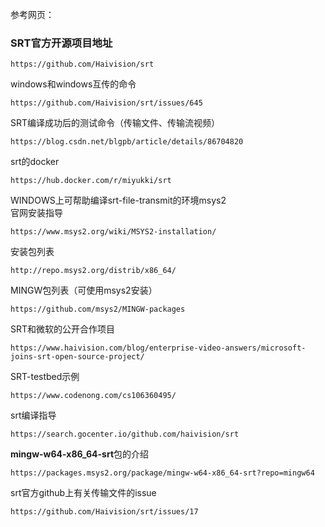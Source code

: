 参考网页：<br />
### SRT官方开源项目地址
```
https://github.com/Haivision/srt
```
windows和windows互传的命令
```
https://github.com/Haivision/srt/issues/645
```
SRT编译成功后的测试命令（传输文件、传输流视频）
```
https://blog.csdn.net/blgpb/article/details/86704820
```
srt的docker
```
https://hub.docker.com/r/miyukki/srt
```
WINDOWS上可帮助编译srt-file-transmit的环境msys2<br />
官网安装指导<br />
```
https://www.msys2.org/wiki/MSYS2-installation/
```
安装包列表
```
http://repo.msys2.org/distrib/x86_64/
```
MINGW包列表（可使用msys2安装）
```
https://github.com/msys2/MINGW-packages
```
SRT和微软的公开合作项目
```
https://www.haivision.com/blog/enterprise-video-answers/microsoft-joins-srt-open-source-project/
```
SRT-testbed示例
```
https://www.codenong.com/cs106360495/
```
srt编译指导
```
https://search.gocenter.io/github.com/haivision/srt
```
**mingw-w64-x86_64-srt**包的介绍
```
https://packages.msys2.org/package/mingw-w64-x86_64-srt?repo=mingw64
```
srt官方github上有关传输文件的issue
```
https://github.com/Haivision/srt/issues/17
```
